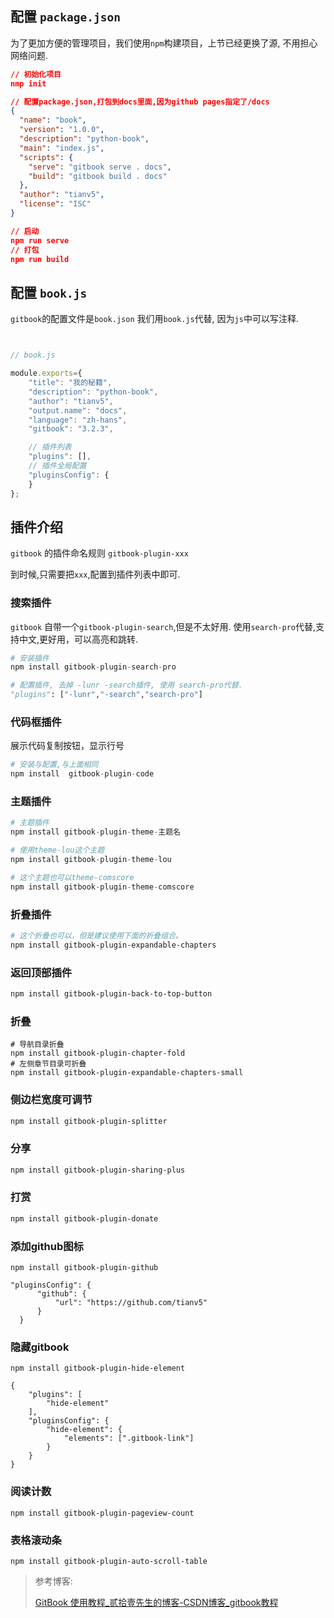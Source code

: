## 配置 `package.json`

为了更加方便的管理项目，我们使用`npm`构建项目，上节已经更换了源, 不用担心网络问题.

```json
// 初始化项目
nmp init

// 配置package.json,打包到docs里面,因为github pages指定了/docs
{
  "name": "book",
  "version": "1.0.0",
  "description": "python-book",
  "main": "index.js",
  "scripts": {
    "serve": "gitbook serve . docs",
    "build": "gitbook build . docs"
  },
  "author": "tianv5",
  "license": "ISC"
}

// 启动
npm run serve
// 打包
npm run build
```



## 配置 `book.js`

`gitbook`的配置文件是`book.json`
我们用`book.js`代替, 因为`js`中可以写注释.

```js


// book.js

module.exports={
    "title": "我的秘籍",
    "description": "python-book",
    "author": "tianv5",
    "output.name": "docs",
    "language": "zh-hans",
    "gitbook": "3.2.3",

    // 插件列表
    "plugins": [],
    // 插件全局配置
    "pluginsConfig": { 
    }
};
```



## 插件介绍

`gitbook` 的插件命名规则 `gitbook-plugin-xxx`

到时候,只需要把`xxx`,配置到插件列表中即可.

### 搜索插件

`gitbook` 自带一个`gitbook-plugin-search`,但是不太好用.
使用`search-pro`代替,支持中文,更好用，可以高亮和跳转.

```python
# 安装插件
npm install gitbook-plugin-search-pro

# 配置插件, 去掉 -lunr -search插件, 使用 search-pro代替.
"plugins": ["-lunr","-search","search-pro"]
```



### 代码框插件

展示代码复制按钮，显示行号

```python
# 安装与配置,与上面相同
npm install  gitbook-plugin-code
```



### 主题插件

```python
# 主题插件
npm install gitbook-plugin-theme-主题名

# 使用theme-lou这个主题
npm install gitbook-plugin-theme-lou

# 这个主题也可以theme-comscore
npm install gitbook-plugin-theme-comscore
```



### 折叠插件

```sh
# 这个折叠也可以，但是建议使用下面的折叠组合。
npm install gitbook-plugin-expandable-chapters
```



### 返回顶部插件

```sh
npm install gitbook-plugin-back-to-top-button
```



### 折叠

```
# 导航目录折叠
npm install gitbook-plugin-chapter-fold
# 左侧章节目录可折叠
npm install gitbook-plugin-expandable-chapters-small

```



### 侧边栏宽度可调节

```sh
npm install gitbook-plugin-splitter
```



### 分享

```sh
npm install gitbook-plugin-sharing-plus
```



### 打赏

```sh
npm install gitbook-plugin-donate
```



### 添加github图标

```
npm install gitbook-plugin-github

"pluginsConfig": {
      "github": {
          "url": "https://github.com/tianv5"
      }
  }
```



### 隐藏gitbook

```
npm install gitbook-plugin-hide-element

{
    "plugins": [
        "hide-element"
    ],
    "pluginsConfig": {
        "hide-element": {
            "elements": [".gitbook-link"]
        }
    }
}
```



### 阅读计数

```
npm install gitbook-plugin-pageview-count
```



### 表格滚动条

```
npm install gitbook-plugin-auto-scroll-table
```







> 参考博客:
>
> [GitBook 使用教程_贰拾壹先生的博客-CSDN博客_gitbook教程](https://blog.csdn.net/zheng18237111686/article/details/113882157)
>
> 

